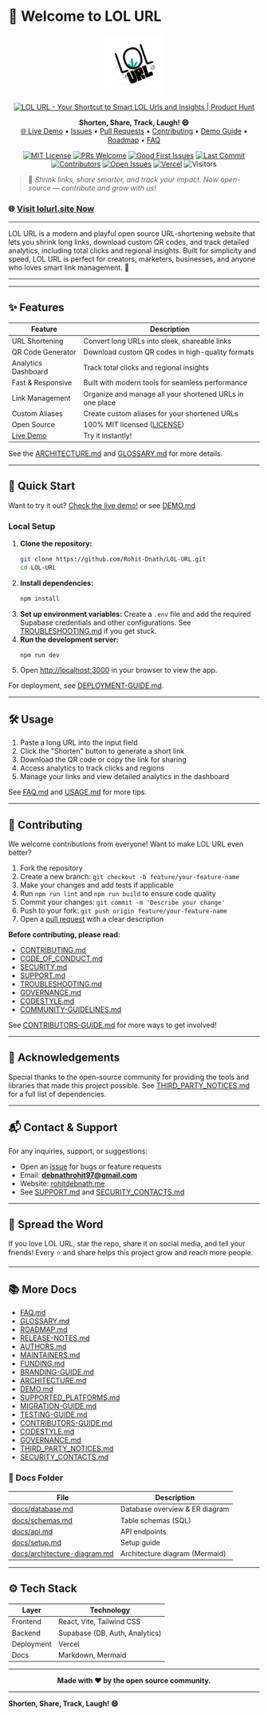 

# 🚀 Welcome to LOL URL


<p align="center">
  <img src="public/logo.png" alt="LOL URL Logo" width="120" />
</p>

<p align="center">
  <a href="https://www.producthunt.com/posts/lol-url?embed=true&utm_source=badge-featured&utm_medium=badge&utm_souce=badge-lol-url" target="_blank">
    <img src="https://api.producthunt.com/widgets/embed-image/v1/featured.svg?post_id=932417&theme=light&t=1740924853295" alt="LOL URL - Your Shortcut to Smart LOL Urls and Insights | Product Hunt" width="250" height="54" />
  </a>
</p>

<p align="center">
  <b>Shorten, Share, Track, Laugh! 😄</b><br>
  <a href="https://lolurl.site/">🌐 Live Demo</a> •
  <a href="https://github.com/Rohit-Dnath/LOL-URL/issues">Issues</a> •
  <a href="https://github.com/Rohit-Dnath/LOL-URL/pulls">Pull Requests</a> •
  <a href="./CONTRIBUTING.md">Contributing</a> •
  <a href="./DEMO.md">Demo Guide</a> •
  <a href="./ROADMAP.md">Roadmap</a> •
  <a href="./FAQ.md">FAQ</a>
</p>

<p align="center">
  <a href="https://img.shields.io/badge/License-MIT-yellow.svg"><img src="https://img.shields.io/badge/License-MIT-yellow.svg" alt="MIT License"></a>
  <a href="https://github.com/Rohit-Dnath/LOL-URL/pulls"><img src="https://img.shields.io/badge/PRs-welcome-brightgreen.svg" alt="PRs Welcome"></a>
  <a href="https://github.com/Rohit-Dnath/LOL-URL/issues?q=is%3Aissue+is%3Aopen+label%3A%22good+first+issue%22"><img src="https://img.shields.io/github/issues/Rohit-Dnath/LOL-URL/good%20first%20issue" alt="Good First Issues"></a>
  <a href="https://github.com/Rohit-Dnath/LOL-URL/commits/main"><img src="https://img.shields.io/github/last-commit/Rohit-Dnath/LOL-URL" alt="Last Commit"></a>
  <a href="https://github.com/Rohit-Dnath/LOL-URL/graphs/contributors"><img src="https://img.shields.io/github/contributors/Rohit-Dnath/LOL-URL" alt="Contributors"></a>
  <a href="https://github.com/Rohit-Dnath/LOL-URL/issues"><img src="https://img.shields.io/github/issues/Rohit-Dnath/LOL-URL" alt="Open Issues"></a>
  <a href="https://lolurl.site/"><img src="https://vercelbadge.vercel.app/api/Rohit-Dnath/LOL-URL" alt="Vercel"></a>
  <img src="https://komarev.com/ghpvc/?username=Rohit-Dnath&label=Visitors&color=blue" alt="Visitors"/>
</p>

> 🚀 _Shrink links, share smarter, and track your impact. Now open-source — contribute and grow with us!_

### 🌐 [Visit lolurl.site Now](https://lolurl.site/)

---

LOL URL is a modern and playful open source URL-shortening website that lets you shrink long links, download custom QR codes, and track detailed analytics, including total clicks and regional insights. Built for simplicity and speed, LOL URL is perfect for creators, marketers, businesses, and anyone who loves smart link management. 🚀

---

---



## ✨ Features

| Feature                | Description                                              |
|------------------------|----------------------------------------------------------|
| URL Shortening         | Convert long URLs into sleek, shareable links            |
| QR Code Generator      | Download custom QR codes in high-quality formats         |
| Analytics Dashboard    | Track total clicks and regional insights                 |
| Fast & Responsive      | Built with modern tools for seamless performance         |
| Link Management        | Organize and manage all your shortened URLs in one place |
| Custom Aliases         | Create custom aliases for your shortened URLs            |
| Open Source            | 100% MIT licensed ([LICENSE](./LICENSE))                |
| [Live Demo](https://lolurl.site/) | Try it instantly!                             |

See the [ARCHITECTURE.md](./ARCHITECTURE.md) and [GLOSSARY.md](./GLOSSARY.md) for more details.

---


## 🚀 Quick Start

Want to try it out? [Check the live demo!](https://lolurl.site/) or see [DEMO.md](./DEMO.md)

### Local Setup

1. **Clone the repository:**
   ```bash
   git clone https://github.com/Rohit-Dnath/LOL-URL.git
   cd LOL-URL
   ```
2. **Install dependencies:**
   ```bash
   npm install
   ```
3. **Set up environment variables:**
   Create a `.env` file and add the required Supabase credentials and other configurations. See [TROUBLESHOOTING.md](./TROUBLESHOOTING.md) if you get stuck.
4. **Run the development server:**
   ```bash
   npm run dev
   ```
5. Open [http://localhost:3000](http://localhost:5000) in your browser to view the app.

For deployment, see [DEPLOYMENT-GUIDE.md](./DEPLOYMENT-GUIDE.md).

---


## 🛠️ Usage

1. Paste a long URL into the input field
2. Click the "Shorten" button to generate a short link
3. Download the QR code or copy the link for sharing
4. Access analytics to track clicks and regions
5. Manage your links and view detailed analytics in the dashboard

See [FAQ.md](./FAQ.md) and [USAGE.md](./USAGE.md) for more tips.

---


## 🤝 Contributing

We welcome contributions from everyone! Want to make LOL URL even better?

1. Fork the repository
2. Create a new branch: `git checkout -b feature/your-feature-name`
3. Make your changes and add tests if applicable
4. Run `npm run lint` and `npm run build` to ensure code quality
5. Commit your changes: `git commit -m 'Describe your change'`
6. Push to your fork: `git push origin feature/your-feature-name`
7. Open a [pull request](https://github.com/Rohit-Dnath/LOL-URL/pulls) with a clear description

**Before contributing, please read:**
- [CONTRIBUTING.md](./CONTRIBUTING.md)
- [CODE_OF_CONDUCT.md](./CODE_OF_CONDUCT.md)
- [SECURITY.md](./SECURITY.md)
- [SUPPORT.md](./SUPPORT.md)
- [TROUBLESHOOTING.md](./TROUBLESHOOTING.md)
- [GOVERNANCE.md](./GOVERNANCE.md)
- [CODESTYLE.md](./CODESTYLE.md)
- [COMMUNITY-GUIDELINES.md](./COMMUNITY-GUIDELINES.md)

See [CONTRIBUTORS-GUIDE.md](./CONTRIBUTORS-GUIDE.md) for more ways to get involved!

---


## 🙏 Acknowledgements

Special thanks to the open-source community for providing the tools and libraries that made this project possible.
See [THIRD_PARTY_NOTICES.md](./THIRD_PARTY_NOTICES.md) for a full list of dependencies.

---


## 📬 Contact & Support

For any inquiries, support, or suggestions:

- Open an [issue](https://github.com/Rohit-Dnath/LOL-URL/issues) for bugs or feature requests
- Email: **debnathrohit97@gmail.com**
- Website: [rohitdebnath.me](https://www.rohitdebnath.me/)
- See [SUPPORT.md](./SUPPORT.md) and [SECURITY_CONTACTS.md](./SECURITY_CONTACTS.md)

---

## 📢 Spread the Word

If you love LOL URL, star the repo, share it on social media, and tell your friends! Every ⭐ and share helps this project grow and reach more people.

---


## 📚 More Docs

- [FAQ.md](./FAQ.md)
- [GLOSSARY.md](./GLOSSARY.md)
- [ROADMAP.md](./ROADMAP.md)
- [RELEASE-NOTES.md](./RELEASE-NOTES.md)
- [AUTHORS.md](./AUTHORS.md)
- [MAINTAINERS.md](./MAINTAINERS.md)
- [FUNDING.md](./FUNDING.md)
- [BRANDING-GUIDE.md](./BRANDING-GUIDE.md)
- [ARCHITECTURE.md](./ARCHITECTURE.md)
- [DEMO.md](./DEMO.md)
- [SUPPORTED_PLATFORMS.md](./SUPPORTED_PLATFORMS.md)
- [MIGRATION-GUIDE.md](./MIGRATION-GUIDE.md)
- [TESTING-GUIDE.md](./TESTING-GUIDE.md)
- [CONTRIBUTORS-GUIDE.md](./CONTRIBUTORS-GUIDE.md)
- [CODESTYLE.md](./CODESTYLE.md)
- [GOVERNANCE.md](./GOVERNANCE.md)
- [THIRD_PARTY_NOTICES.md](./THIRD_PARTY_NOTICES.md)
- [SECURITY_CONTACTS.md](./SECURITY_CONTACTS.md)


### 📂 Docs Folder

| File | Description |
|------|-------------|
| [docs/database.md](./docs/database.md) | Database overview & ER diagram |
| [docs/schemas.md](./docs/schemas.md) | Table schemas (SQL) |
| [docs/api.md](./docs/api.md) | API endpoints |
| [docs/setup.md](./docs/setup.md) | Setup guide |
| [docs/architecture-diagram.md](./docs/architecture-diagram.md) | Architecture diagram (Mermaid) |

---

## ⚙️ Tech Stack

| Layer      | Technology         |
|------------|-------------------|
| Frontend   | React, Vite, Tailwind CSS |
| Backend    | Supabase (DB, Auth, Analytics) |
| Deployment | Vercel            |
| Docs       | Markdown, Mermaid |


---

<p align="center">
  <b>Made with ❤️ by the open source community.</b>
</p>

---

**Shorten, Share, Track, Laugh! 😄**
